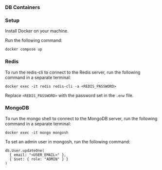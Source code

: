 ### DB Containers

### Setup
Install Docker on your machine.

Run the following command:

```
docker compose up
```

### Redis
To run the redis-cli to connect to the Redis server, run the following command in a separate terminal:

```
docker exec -it redis redis-cli -a <REDIS_PASSWORD>
```

Replace `<REDIS_PASSWORD>` with the password set in the `.env` file.

### MongoDB
To run the mongo shell to connect to the MongoDB server, run the following command in a separate terminal:

```
docker exec -it mongo mongosh
```

To set an admin user in mongosh, run the following command:

```
db.User.updateOne(
  { email: "<USER_EMAIL>" },
  { $set: { role: "ADMIN" } }
)
```